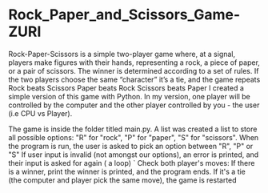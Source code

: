 # Rock_Paper_and_Scissors_Game-ZURI
Rock-Paper-Scissors is a simple two-player game where, at a signal, players make figures with their hands, representing a rock, a piece of paper, or a pair of scissors. The winner is determined according to a set of rules.
If the two players choose the same “character” it’s a tie, and the game repeats
Rock beats Scissors
Paper beats Rock
Scissors beats Paper
I created a simple version of this game with Python. In my version, one player will be controlled by the computer and the other player controlled by you - the user (i.e CPU vs Player).

The game is inside the folder titled main.py.
A list was created a list to store all possible options:
"R" for "rock",
"P" for "paper",
"S" for "scissors".
When the program is run, the user is asked to pick an option between "R", "P" or "S"
If user input is invalid (not amongst our options), an error is printed, and their input is asked for again ( a loop)
`
Check both player's moves:
If there is a winner, print the winner is printed, and the program ends.
If it's a tie (the computer and player pick the same move), the game is restarted

